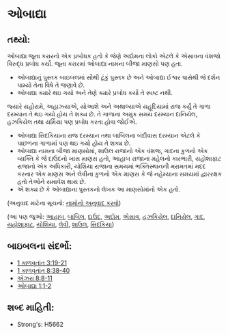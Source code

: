 # ઓબાદ્યા 

## તથ્યો: 

ઓબાદ્યા જૂના કરારનો એક પ્રબોધક હતો કે જેણે અદોમના લોકો એટલે કે એસાવના વંશજો વિરુદ્ધ પ્રબોધ કર્યો.
જૂના કરારમાં ઓબાદ્યા નામના બીજા માણસો પણ હતા.

* ઓબાદ્યાનું પુસ્તક બાઇબલમાં સૌથી ટૂંકું પુસ્તક છે અને ઓબાદ્યા ઈશ્વર પાસેથી જે દર્શન પામ્યો તેના વિષે તે જણાવે છે.
* ઓબાદ્યા ક્યારે થઇ ગયો અને તેણે ક્યારે પ્રબોધ કર્યો તે સ્પષ્ટ નથી.

જ્યારે યહોરામે, અહાઝ્યાએ, યોઆશે અને અથાલ્યાએ યહૂદિયામાં  રાજ કર્યું તે ગાળા દરમ્યાન તે થઇ ગયો હોય તે શક્ય છે.
તે ગાળાના અમુક સમય દરમ્યાન દાનિયેલ, હઝકિયેલ તથા યર્મિયા પણ પ્રબોધ કરતા હોવા જોઈએ.

* ઓબાદ્યા સિદકિયાના રાજ દરમ્યાન તથા બાબિલના બંદીવાસ દરમ્યાન એટલે કે પાછળના ગાળામાં પણ થઇ ગયો હોય તે શક્ય છે.
* ઓબાદ્યા નામના બીજા માણસોમાં, શાઉલ રાજાનો એક વંશજ, ગાદના કુળનો એક વ્યક્તિ કે જે દાઉદનો ખાસ માણસ હતો, આહાબ રાજાના મહેલનો કારભારી, યહોશાફાટ રાજાનો એક અધિકારી, યોશિયા રાજાના સમયમાં ભક્તિસ્થાનની મરામતમાં મદદ કરનાર એક માણસ અને લેવીના કુળનો એક માણસ કે જે નહેમ્યાના સમયમાં દ્વારરક્ષક હતો તેઓને સમાવેશ થાય છે.
* એ શક્ય છે કે ઓબાદ્યાના પુસ્તકનો લેખક આ માણસોમાંનો એક હતો.

(અનુવાદ માટેના સૂચનો: [નામોનો અનુવાદ કરવો](rc://gu/ta/man/translate/translate-names))

(આ પણ જૂઓ: [આહાબ](../names/ahab.md), [બાબિલ](../names/babylon.md), [દાઉદ](../names/david.md), [અદોમ](../names/edom.md), [એસાવ](../names/esau.md), [હઝકિયેલ](../names/ezekiel.md), [દાનિયેલ](../names/daniel.md), [ગાદ](../names/gad.md), [યહોશાફાટ](../names/jehoshaphat.md), [યોશિયા](../names/josiah.md), [લેવી](../names/levite.md), [શાઉલ](../names/saul.md), [સિદકિયા](../names/zedekiah.md))

## બાઇબલના સંદર્ભો: 

* [1 કાળવૃતાંત 3:19-21](rc://gu/tn/help/1ch/03/19)
* [1 કાળવૃતાંત 8:38-40](rc://gu/tn/help/1ch/08/38)
* [એઝરા 8:8-11](rc://gu/tn/help/ezr/08/08)
* [ઓબાદ્યા 1:1-2](rc://gu/tn/help/oba/01/01)

## શબ્દ માહિતી: 

* Strong's: H5662

